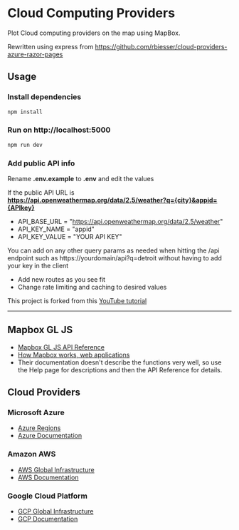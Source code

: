 # Cloud Computing Providers

Plot Cloud computing providers on the map using MapBox.

Rewritten using express from https://github.com/rbiesser/cloud-providers-azure-razor-pages

## Usage

### Install dependencies

```bash
npm install
```

### Run on http://localhost:5000

```bash
npm run dev
```

### Add public API info

Rename **.env.example** to **.env** and edit the values

If the public API URL is **https://api.openweathermap.org/data/2.5/weather?q={city}&appid={APIkey}**

- API_BASE_URL = "https://api.openweathermap.org/data/2.5/weather"
- API_KEY_NAME = "appid"
- API_KEY_VALUE = "YOUR API KEY"

You can add on any other query params as needed when hitting the /api endpoint such as https://yourdomain/api?q=detroit without having to add your key in the client

- Add new routes as you see fit
- Change rate limiting and caching to desired values

This project is forked from this [YouTube tutorial](https://youtu.be/ZGymN8aFsv4)

---

## Mapbox GL JS
- [Mapbox GL JS API Reference](https://docs.mapbox.com/mapbox-gl-js/api/)
- [How Mapbox works, web applications](https://docs.mapbox.com/help/how-mapbox-works/web-apps/)
- Their documentation doesn't describe the functions very well, so use the Help page for descriptions and then the API Reference for details.

## Cloud Providers
### Microsoft Azure
- [Azure Regions](https://azure.microsoft.com/en-us/global-infrastructure/regions/)
- [Azure Documentation](https://docs.microsoft.com/en-us/azure/)

### Amazon AWS
- [AWS Global Infrastructure](https://aws.amazon.com/about-aws/global-infrastructure/)
- [AWS Documentation](https://docs.aws.amazon.com/)

### Google Cloud Platform
- [GCP Global Infrastructure](https://cloud.withgoogle.com/infrastructure)
- [GCP Documentation](https://cloud.google.com/docs)